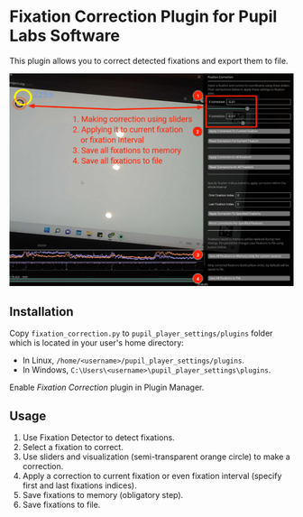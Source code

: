 # Fixation Correction Plugin for Pupil Labs Software

This plugin allows you to correct detected fixations and export them to file.

![Fixation Correction Usage](./screenshots/fixation-correction-usage.png)

## Installation

Copy `fixation_correction.py` to `pupil_player_settings/plugins` folder which is located in your user's home directory:

* In Linux, `/home/<username>/pupil_player_settings/plugins`.
* In Windows, `C:\Users\<username>\pupil_player_settings\plugins`.

Enable *Fixation Correction* plugin in Plugin Manager.

## Usage

1. Use Fixation Detector to detect fixations.
2. Select a fixation to correct.
3. Use sliders and visualization (semi-transparent orange circle) to make a correction.
4. Apply a correction to current fixation or even fixation interval (specify first and last fixations indices).
5. Save fixations to memory (obligatory step).
6. Save fixations to file.
